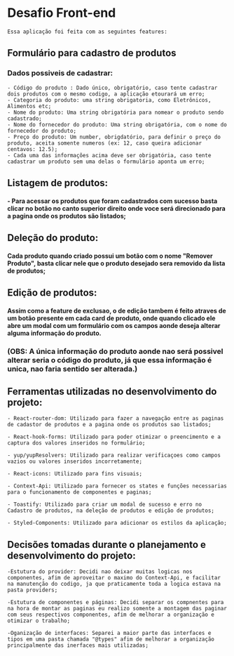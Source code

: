 # Desafio Front-end

    Essa aplicação foi feita com as seguintes features:

## Formulário para cadastro de produtos

### Dados possiveis de cadastrar:

    - Código do produto : Dado único, obrigatório, caso tente cadastrar dois produtos com o mesmo codigo, a aplicação etourará um erro;
    - Categoria do produto: uma string obrigatoria, como Eletrônicos, Alimentos etc;
    - Nome do produto: Uma string obrigatória para nomear o produto sendo cadastrado;
    - Nome do fornecedor do produto: Uma string obrigatória, com o nome do fornecedor do produto;
    - Preço do produto: Um number, obrigdatório, para definir o preço do produto, aceita somente numeros (ex: 12, caso queira adicionar centavos: 12.5);
    - Cada uma das informações acima deve ser obrigatória, caso tente cadastrar um produto sem uma delas o formulário aponta um erro;

## Listagem de produtos:

#### - Para acessar os produtos que foram cadastrados com sucesso basta clicar no botão no canto superior direito onde voce será direcionado para a pagina onde os produtos são listados;

## Deleção do produto:

#### Cada produto quando criado possui um botão com o nome "Remover Produto", basta clicar nele que o produto desejado sera removido da lista de produtos;

## Edição de produtos:

#### Assim como a feature de exclusao, o de edição tambem é feito atraves de um botão presente em cada card de produto, onde quando clicado ele abre um modal com um formulário com os campos aonde deseja alterar alguma informação do produto.

### (OBS: A única informação do produto aonde nao será possivel alterar seria o código do produto, já que essa informação é unica, nao faria sentido ser alterada.)

## Ferramentas utilizadas no desenvolvimento do projeto:

    - React-router-dom: Utilizado para fazer a navegação entre as paginas de cadastor de produtos e a pagina onde os produtos sao listados;

    - React-hook-forms: Utilizado para poder otimizar o preencimento e a captura dos valores inseridos no formulário;

    - yup/yupResolvers: Utilizado para realizar verificaçoes como campos vazios ou valores inseridos incorretamente;

    - React-icons: Utilizado para fins visuais;

    - Context-Api: Utilizado para fornecer os states e funções necessarias para o funcionamento de componentes e paginas;

    - Toastify: Utilizado para criar um modal de sucesso e erro no Cadastro de produtos, na deleção de produtos e edição de produtos;

    - Styled-Components: Utilizado para adicionar os estilos da aplicação;

## Decisões tomadas durante o planejamento e desenvolvimento do projeto:

    -Estutura do provider: Decidi nao deixar muitas logicas nos componentes, afim de aproveitar o maximo do Context-Api, e facilitar na manutenção do codigo, ja que praticamente toda a logica estava na pasta providers;

    -Estutura de componentes e páginas: Decidi separar os compnentes para na hora de montar as paginas eu realizo somente a montagem das paginar com seus respectivos componentes, afim de melhorar a organização e otimizar o trabalho;

    -Oganização de interfaces: Separei a maior parte das interfaces e tipos em uma pasta chamada "@types" afim de melhorar a organização principalmente das inerfaces mais utilizadas;
